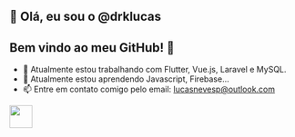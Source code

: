## 👋 Olá, eu sou o @drklucas
## Bem vindo ao meu GitHub! 👋 

- 🔭 Atualmente estou trabalhando com Flutter, Vue.js, Laravel e MySQL.
- 🌱 Atualmente estou aprendendo Javascript, Firebase...
- 📫 Entre em contato comigo pelo email: lucasnevesp@outlook.com

<img src="https://cdn.jsdelivr.net/gh/devicons/devicon@v2.15.1/devicon.min.css" width=40 height=40>
